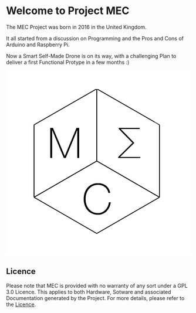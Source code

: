 # Welcome to Project MEC

The MEC Project was born in 2016 in the United Kingdom.

It all started from a discussion on Programming and the Pros and Cons of Arduino and Raspberry Pi.

Now a Smart Self-Made Drone is on its way, with a challenging Plan to deliver a first Functional Protype in a few months :)

![](Media/MECLogo4White.png)

## Licence
Please note that MEC is provided with no warranty of any sort under a GPL 3.0 Licence.
This applies to both Hardware, Sotware and associated Documentation generated by the Project.
For more details, please refer to the [Licence](https://github.com/M3CPR0J3CT/MEC/blob/master/License).
